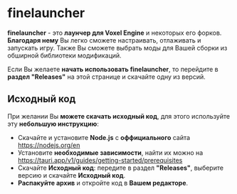 # finelauncher

**finelauncher** - это **лаунчер для Voxel Engine** и некоторых его форков. **Благодаря нему** Вы легко сможете настраивать, отлаживать и запускать игру. Также Вы сможете выбрать моды для Вашей сборки из обширной библиотеки модификаций.

Если Вы желаете **начать использовать finelauncher**, то перейдите в **раздел "Releases"** на этой странице и скачайте одну из версий.

## Исходный код

При желании Вы **можете скачать исходный код**, для этого используйте эту **небольшую инструкцию**:

- Скачайте и установите **Node.js** с **оффициального** сайта https://nodejs.org/en
- Установите **необходимые зависимости**, найти их можно на https://tauri.app/v1/guides/getting-started/prerequisites
- Скачайте **Исходный код**: передите в раздел **"Releases"**, выберите версию и скачайте **Исходный код**.
- **Распакуйте архив** и откройте код в **Вашем редакторе**.
